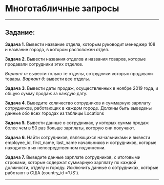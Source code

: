# Многотабличные запросы

---

## Задание:

**Задача 1.** Вывести название отдела, которым руководит менеджер 108 и название города, в котором расположен отдел.

**Задача 2.** Вывести названия отделов и названия товаров, которые продавали сотрудники этих отделов.

*Вариант а:* вывести только те отделы, сотрудники которых продавали товары.
*Вариант б:* вывести все отделы.

**Задача 3.** Вывести даты продаж, осуществленных в ноябре 2019 года, и общую сумму продаж за каждую дату.

**Задача 4.** Выведите количество сотрудников и суммарную зарплату сотрудников, работающих в каждом городе. Должны быть выведены данные обо всех городах из таблицы Locations

**Задача 5.** Вывести данные о сотрудниках, у которых сумма продаж более чем в 50 раз больше зарплаты, которую они получают.

**Задача 6.** Найти сотрудников, являющихся начальниками и вывести employee_id, first_name, last_name начальников и сотрудников, которые находятся в их непосредственном подчинении.

**Задача 7.** Выведите данные зарплате сотрудников, с итоговыми строками, которые содержат суммарную зарплату по каждой должности, отделу и городу. Исключить данные о сотрудниках, которые работают в США (country_id ='US').

---